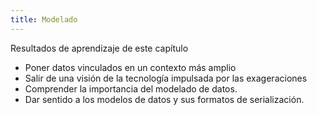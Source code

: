 ```yaml
---
title: Modelado
---
```


Resultados de aprendizaje de este capítulo

* Poner datos vinculados en un contexto más amplio
* Salir de una visión de la tecnología impulsada por las exageraciones
* Comprender la importancia del modelado de datos.
* Dar sentido a los modelos de datos y sus formatos de serialización.